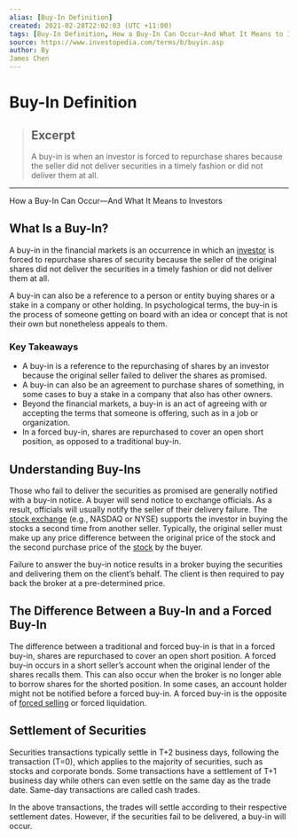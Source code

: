 ```yaml
---
alias: [Buy-In Definition]
created: 2021-02-28T22:02:03 (UTC +11:00)
tags: [Buy-In Definition, How a Buy-In Can Occur—And What It Means to Investors]
source: https://www.investopedia.com/terms/b/buyin.asp
author: By
James Chen
---
```


# Buy-In Definition

> ## Excerpt
> A buy-in is when an investor is forced to repurchase shares because the seller did not deliver securities in a timely fashion or did not deliver them at all.

---

How a Buy-In Can Occur—And What It Means to Investors
## What Is a Buy-In?

A buy-in in the financial markets is an occurrence in which an [investor](https://www.investopedia.com/terms/i/investor.asp) is forced to repurchase shares of security because the seller of the original shares did not deliver the securities in a timely fashion or did not deliver them at all.

A buy-in can also be a reference to a person or entity buying shares or a stake in a company or other holding. In psychological terms, the buy-in is the process of someone getting on board with an idea or concept that is not their own but nonetheless appeals to them.

### Key Takeaways

-   A buy-in is a reference to the repurchasing of shares by an investor because the original seller failed to deliver the shares as promised.
-   A buy-in can also be an agreement to purchase shares of something, in some cases to buy a stake in a company that also has other owners.
-   Beyond the financial markets, a buy-in is an act of agreeing with or accepting the terms that someone is offering, such as in a job or organization.
-   In a forced buy-in, shares are repurchased to cover an open short position, as opposed to a traditional buy-in.

## Understanding Buy-Ins

Those who fail to deliver the securities as promised are generally notified with a buy-in notice. A buyer will send notice to exchange officials. As a result, officials will usually notify the seller of their delivery failure. The [stock exchange](https://www.investopedia.com/financial-edge/1212/stock-exchanges-around-the-world.aspx) (e.g., NASDAQ or NYSE) supports the investor in buying the stocks a second time from another seller. Typically, the original seller must make up any price difference between the original price of the stock and the second purchase price of the [stock](https://www.investopedia.com/terms/s/stock.asp) by the buyer.

Failure to answer the buy-in notice results in a broker buying the securities and delivering them on the client’s behalf. The client is then required to pay back the broker at a pre-determined price.

## The Difference Between a Buy-In and a Forced Buy-In

The difference between a traditional and forced buy-in is that in a forced buy-in, shares are repurchased to cover an open short position. A forced buy-in occurs in a short seller’s account when the original lender of the shares recalls them. This can also occur when the broker is no longer able to borrow shares for the shorted position. In some cases, an account holder might not be notified before a forced buy-in. A forced buy-in is the opposite of [forced selling](https://www.investopedia.com/terms/f/forcedliquidation.asp) or forced liquidation.

## Settlement of Securities

Securities transactions typically settle in T+2 business days, following the transaction (T=0), which applies to the majority of securities, such as stocks and corporate bonds. Some transactions have a settlement of T+1 business day while others can even settle on the same day as the trade date. Same-day transactions are called cash trades.

In the above transactions, the trades will settle according to their respective settlement dates. However, if the securities fail to be delivered, a buy-in will occur.
